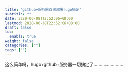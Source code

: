 ```yaml
---
title: "github+服务器双线部署hugo搞定"
subtitle: ""
date: 2020-06-08T22:52:06+08:00
lastmod: 2020-06-08T22:52:06+08:00
draft: false
toc:
  enable: true
weight: false
categories: [""]
tags: [""]
---
```


 这么简单吗，hugo+github+服务器一切搞定了........................